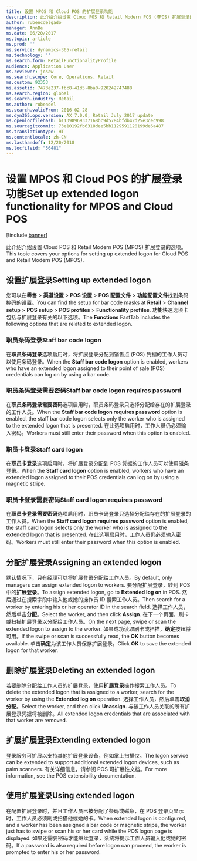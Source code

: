 ```yaml
---
title: 设置 MPOS 和 Cloud POS 的扩展登录功能
description: 此介绍介绍设置 Cloud POS 和 Retail Modern POS (MPOS) 扩展登录的选项。
author: rubencdelgado
manager: AnnBe
ms.date: 06/20/2017
ms.topic: article
ms.prod: ''
ms.service: dynamics-365-retail
ms.technology: ''
ms.search.form: RetailFunctionalityProfile
audience: Application User
ms.reviewer: josaw
ms.search.scope: Core, Operations, Retail
ms.custom: 92353
ms.assetid: 7473e237-fbc8-41d5-8ba0-920242747488
ms.search.region: global
ms.search.industry: Retail
ms.author: rubendel
ms.search.validFrom: 2016-02-28
ms.dyn365.ops.version: AX 7.0.0, Retail July 2017 update
ms.openlocfilehash: b11398969337168bc9d5784bfdb42d25e3cec998
ms.sourcegitcommit: 73e10192fb6318dee5bb1129591120199de6a487
ms.translationtype: HT
ms.contentlocale: zh-CN
ms.lasthandoff: 12/20/2018
ms.locfileid: "56481"
---
```

# <a name="set-up-extended-logon-functionality-for-mpos-and-cloud-pos"></a><span data-ttu-id="77610-103">设置 MPOS 和 Cloud POS 的扩展登录功能</span><span class="sxs-lookup"><span data-stu-id="77610-103">Set up extended logon functionality for MPOS and Cloud POS</span></span>

[!include [banner](includes/banner.md)]

<span data-ttu-id="77610-104">此介绍介绍设置 Cloud POS 和 Retail Modern POS (MPOS) 扩展登录的选项。</span><span class="sxs-lookup"><span data-stu-id="77610-104">This topic covers your options for setting up extended logon for Cloud POS and Retail Modern POS (MPOS).</span></span>

## <a name="setting-up-extended-logon"></a><span data-ttu-id="77610-105">设置扩展登录</span><span class="sxs-lookup"><span data-stu-id="77610-105">Setting up extended logon</span></span>

<span data-ttu-id="77610-106">您可以在**零售** &gt; **渠道设置** &gt; **POS 设置** &gt; **POS 配置文件** &gt; **功能配置文件**找到条码掩码的设置。</span><span class="sxs-lookup"><span data-stu-id="77610-106">You can find the setup for bar code masks at **Retail** &gt; **Channel setup** &gt; **POS setup** &gt; **POS profiles** &gt; **Functionality profiles**.</span></span> <span data-ttu-id="77610-107">**功能**快速选项卡包括与扩展登录有关的以下选项。</span><span class="sxs-lookup"><span data-stu-id="77610-107">The **Functions** FastTab includes the following options that are related to extended logon.</span></span>

### <a name="staff-bar-code-logon"></a><span data-ttu-id="77610-108">职员条码登录</span><span class="sxs-lookup"><span data-stu-id="77610-108">Staff bar code logon</span></span>

<span data-ttu-id="77610-109">在**职员条码登录**选项启用时，将扩展登录分配到销售点 (POS) 凭据的工作人员可以使用条码登录。</span><span class="sxs-lookup"><span data-stu-id="77610-109">When the **Staff bar code logon** option is enabled, workers who have an extended logon assigned to their point of sale (POS) credentials can log on by using a bar code.</span></span>

### <a name="staff-bar-code-logon-requires-password"></a><span data-ttu-id="77610-110">职员条码登录需要密码</span><span class="sxs-lookup"><span data-stu-id="77610-110">Staff bar code logon requires password</span></span>

<span data-ttu-id="77610-111">在**职员条码登录需要密码**选项启用时，职员条码登录只选择分配给存在的扩展登录的工作人员。</span><span class="sxs-lookup"><span data-stu-id="77610-111">When the **Staff bar code logon requires password** option is enabled, the staff bar code logon selects only the worker who is assigned to the extended logon that is presented.</span></span> <span data-ttu-id="77610-112">在此选项启用时，工作人员仍必须输入密码。</span><span class="sxs-lookup"><span data-stu-id="77610-112">Workers must still enter their password when this option is enabled.</span></span>

### <a name="staff-card-logon"></a><span data-ttu-id="77610-113">职员卡登录</span><span class="sxs-lookup"><span data-stu-id="77610-113">Staff card logon</span></span>

<span data-ttu-id="77610-114">在**职员卡登录**选项启用时，将扩展登录分配到 POS 凭据的工作人员可以使用磁条登录。</span><span class="sxs-lookup"><span data-stu-id="77610-114">When the **Staff card logon** option is enabled, workers who have an extended logon assigned to their POS credentials can log on by using a magnetic stripe.</span></span>

### <a name="staff-card-logon-requires-password"></a><span data-ttu-id="77610-115">职员卡登录需要密码</span><span class="sxs-lookup"><span data-stu-id="77610-115">Staff card logon requires password</span></span>

<span data-ttu-id="77610-116">在**职员卡登录需要密码**选项启用时，职员卡码登录只选择分配给存在的扩展登录的工作人员。</span><span class="sxs-lookup"><span data-stu-id="77610-116">When the **Staff card logon requires password** option is enabled, the staff card logon selects only the worker who is assigned to the extended logon that is presented.</span></span> <span data-ttu-id="77610-117">在此选项启用时，工作人员仍必须输入密码。</span><span class="sxs-lookup"><span data-stu-id="77610-117">Workers must still enter their password when this option is enabled.</span></span>

## <a name="assigning-an-extended-logon"></a><span data-ttu-id="77610-118">分配扩展登录</span><span class="sxs-lookup"><span data-stu-id="77610-118">Assigning an extended logon</span></span>

<span data-ttu-id="77610-119">默认情况下，只有经理可以将扩展登录分配给工作人员。</span><span class="sxs-lookup"><span data-stu-id="77610-119">By default, only managers can assign extended logon to workers.</span></span> <span data-ttu-id="77610-120">要分配扩展登录，转到 POS 中的**扩展登录**。</span><span class="sxs-lookup"><span data-stu-id="77610-120">To assign extended logon, go to **Extended log on** in POS.</span></span> <span data-ttu-id="77610-121">然后通过在搜索字段中输入他或她的操作员 ID 搜索工作人员。</span><span class="sxs-lookup"><span data-stu-id="77610-121">Then search for a worker by entering his or her operator ID in the search field.</span></span> <span data-ttu-id="77610-122">选择工作人员，然后单击**分配**。</span><span class="sxs-lookup"><span data-stu-id="77610-122">Select the worker, and then click **Assign**.</span></span> <span data-ttu-id="77610-123">在下一个页面，刷卡或扫描扩展登录以分配给工作人员。</span><span class="sxs-lookup"><span data-stu-id="77610-123">On the next page, swipe or scan the extended logon to assign to the worker.</span></span> <span data-ttu-id="77610-124">如果成功读取刷卡或扫描，**确定**按钮将可用。</span><span class="sxs-lookup"><span data-stu-id="77610-124">If the swipe or scan is successfully read, the **OK** button becomes available.</span></span> <span data-ttu-id="77610-125">单击**确定**为该工作人员保存扩展登录。</span><span class="sxs-lookup"><span data-stu-id="77610-125">Click **OK** to save the extended logon for that worker.</span></span>

## <a name="deleting-an-extended-logon"></a><span data-ttu-id="77610-126">删除扩展登录</span><span class="sxs-lookup"><span data-stu-id="77610-126">Deleting an extended logon</span></span>

<span data-ttu-id="77610-127">若要删除分配给工作人员的扩展登录，使用**扩展登录**操作搜索工作人员。</span><span class="sxs-lookup"><span data-stu-id="77610-127">To delete the extended logon that is assigned to a worker, search for the worker by using the **Extended log on** operation.</span></span> <span data-ttu-id="77610-128">选择工作人员，然后单击**取消分配**。</span><span class="sxs-lookup"><span data-stu-id="77610-128">Select the worker, and then click **Unassign**.</span></span> <span data-ttu-id="77610-129">与该工作人员关联的所有扩展登录凭据将被删除。</span><span class="sxs-lookup"><span data-stu-id="77610-129">All extended logon credentials that are associated with that worker are removed.</span></span>

## <a name="extending-extended-logon"></a><span data-ttu-id="77610-130">扩展扩展登录</span><span class="sxs-lookup"><span data-stu-id="77610-130">Extending extended logon</span></span>

<span data-ttu-id="77610-131">登录服务可扩展以支持其他扩展登录设备，例如掌上扫描仪。</span><span class="sxs-lookup"><span data-stu-id="77610-131">The logon service can be extended to support additional extended logon devices, such as palm scanners.</span></span> <span data-ttu-id="77610-132">有关详细信息，请参阅 POS 可扩展性文档。</span><span class="sxs-lookup"><span data-stu-id="77610-132">For more information, see the POS extensibility documentation.</span></span>

## <a name="using-extended-logon"></a><span data-ttu-id="77610-133">使用扩展登录</span><span class="sxs-lookup"><span data-stu-id="77610-133">Using extended logon</span></span>

<span data-ttu-id="77610-134">在配置扩展登录时，并且工作人员已被分配了条码或磁条，在 POS 登录页显示时，工作人员必须刷或扫描他或她的卡。</span><span class="sxs-lookup"><span data-stu-id="77610-134">When extended logon is configured, and a worker has been assigned a bar code or magnetic stripe, the worker just has to swipe or scan his or her card while the POS logon page is displayed.</span></span> <span data-ttu-id="77610-135">如果还需要密码才能继续登录，系统将提示工作人员输入他或她的密码。</span><span class="sxs-lookup"><span data-stu-id="77610-135">If a password is also required before logon can proceed, the worker is prompted to enter his or her password.</span></span>



